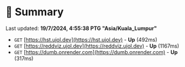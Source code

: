 # 📖 Summary
Last updated: **19/7/2024, 4:55:38 PTG "Asia/Kuala_Lumpur"**

- `GET` [https://hst.ujol.dev](https://hst.ujol.dev) - **Up** (492ms)
- `GET` [https://reddviz.ujol.dev](https://reddviz.ujol.dev) - **Up** (1167ms)
- `GET` [https://dumb.onrender.com](https://dumb.onrender.com) - **Up** (317ms)
